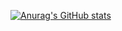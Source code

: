 [![Anurag's GitHub stats](https://github-readme-stats.vercel.app/api?username=dolpce)](https://github.com/anuraghazra/github-readme-stats)
